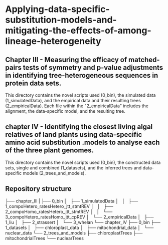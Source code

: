 # Applying-data-specific-substitution-models-and-mitigating-the-effects-of-among-lineage-heterogeneity

## Chapter III - Measuring the efficacy of matched-pairs tests of symmetry and p-value adjustments in identifying tree-heterogeneous sequences in protein data sets.
This directory contains the novel scripts used (0_bin), the simulated data (1_simulatedData), and the empirical data and their resulting trees (2_empiricalData). Each file within the "2_empiricalData" includes the alignment, the data-specific model, and the resulting tree.

## chapter IV - Identifying the closest living algal relatives of land plants using data-specific amino acid substitution .models to analyse each of the three plant genomes.
This directory contains the novel scripts used (0_bin), the constructed data sets, single and combined (1_datasets), and the inferred trees and data-specific models (2_trees_and_models).

## Repository structure


├── chapter_III
|   ├── 0_bin
│   ├── 1_simulatedData
│   │   ├── 1_compoHetero_ratesHetero_jtt_stmtREV
│   │   ├── 2_compoHomo_ratesHetero_jtt_stmtREV
│   │   └── 3_compoHetero_ratesHomo_jtt_cpREV
│   └── 2_empiricalData
│       ├── 1_liu
│       ├── 2_strassert
│       └── 3_whelan
└── chapter_IV
    ├── 0_bin
    ├── 1_datasets
    │   ├── chloroplast_data
    │   ├── mitochondrial_data
    │   └── nuclear_data
    └── 2_trees_and_models
        ├── chloroplastTrees
        ├── mitochondrialTrees
        └── nuclearTrees
